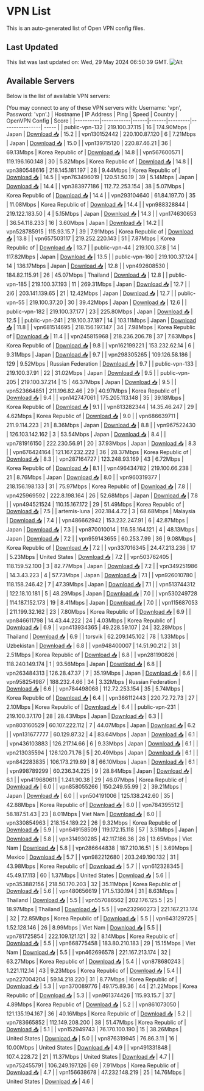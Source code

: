 # VPN List

This is an auto-generated list of Open VPN config files.

## Last Updated

This list was last updated on: Wed, 29 May 2024 06:50:39 GMT.
![Alt](https://repobeats.axiom.co/api/embed/186b98318ef1479477931607c1ad7d823f12451f.svg "Repobeats analytics image")

## Available Servers

Below is the list of available VPN servers:

(You may connect to any of these VPN servers with: Username: 'vpn', Password: 'vpn'.)
| Hostname | IP Address | Ping | Speed | Country | OpenVPN Config | Score |
|----------|------------|------|-------|---------|----------------| ----- |
| public-vpn-132 | 219.100.37.115 | 16 | 174.90Mbps | Japan | [Download 📥](./configs/server_0_JP.ovpn) | 15.2 |
| vpn130152442 | 220.100.87.120 | 6 | 7.21Mbps | Japan | [Download 📥](./configs/server_1_JP.ovpn) | 15.0 |
| vpn139715120 | 220.87.46.21 | 36 | 69.13Mbps | Korea Republic of | [Download 📥](./configs/server_2_KR.ovpn) | 14.8 |
| vpn567600571 | 119.196.160.148 | 30 | 5.82Mbps | Korea Republic of | [Download 📥](./configs/server_3_KR.ovpn) | 14.8 |
| vpn380548616 | 218.145.181.197 | 28 | 9.44Mbps | Korea Republic of | [Download 📥](./configs/server_4_KR.ovpn) | 14.5 |
| vpn763496019 | 120.51.50.19 | 39 | 5.14Mbps | Japan | [Download 📥](./configs/server_5_JP.ovpn) | 14.4 |
| vpn383977186 | 112.72.253.154 | 38 | 5.07Mbps | Korea Republic of | [Download 📥](./configs/server_6_KR.ovpn) | 14.4 |
| vpn293104640 | 61.84.197.70 | 35 | 11.08Mbps | Korea Republic of | [Download 📥](./configs/server_7_KR.ovpn) | 14.4 |
| vpn988328844 | 219.122.183.50 | 4 | 5.15Mbps | Japan | [Download 📥](./configs/server_8_JP.ovpn) | 14.3 |
| vpn174630653 | 36.54.118.233 | 16 | 3.60Mbps | Japan | [Download 📥](./configs/server_9_JP.ovpn) | 14.2 |
| vpn528785915 | 115.93.15.7 | 39 | 7.91Mbps | Korea Republic of | [Download 📥](./configs/server_10_KR.ovpn) | 13.8 |
| vpn657503117 | 219.252.220.143 | 51 | 7.87Mbps | Korea Republic of | [Download 📥](./configs/server_11_KR.ovpn) | 13.7 |
| public-vpn-44 | 219.100.37.8 | 14 | 117.82Mbps | Japan | [Download 📥](./configs/server_12_JP.ovpn) | 13.5 |
| public-vpn-160 | 219.100.37.124 | 14 | 136.17Mbps | Japan | [Download 📥](./configs/server_13_JP.ovpn) | 12.8 |
| vpn492608530 | 184.82.115.91 | 26 | 45.07Mbps | Thailand | [Download 📥](./configs/server_14_TH.ovpn) | 12.8 |
| public-vpn-185 | 219.100.37.193 | 11 | 269.31Mbps | Japan | [Download 📥](./configs/server_15_JP.ovpn) | 12.7 |
| 2i6 | 203.141.139.65 | 21 | 12.42Mbps | Japan | [Download 📥](./configs/server_16_JP.ovpn) | 12.7 |
| public-vpn-55 | 219.100.37.20 | 30 | 39.42Mbps | Japan | [Download 📥](./configs/server_17_JP.ovpn) | 12.6 |
| public-vpn-182 | 219.100.37.177 | 23 | 225.80Mbps | Japan | [Download 📥](./configs/server_18_JP.ovpn) | 12.5 |
| public-vpn-241 | 219.100.37.187 | 14 | 103.11Mbps | Japan | [Download 📥](./configs/server_19_JP.ovpn) | 11.8 |
| vpn681514695 | 218.156.197.147 | 34 | 7.98Mbps | Korea Republic of | [Download 📥](./configs/server_20_KR.ovpn) | 11.4 |
| vpn245815968 | 218.236.206.78 | 37 | 7.63Mbps | Korea Republic of | [Download 📥](./configs/server_21_KR.ovpn) | 9.8 |
| vpn162199221 | 153.232.62.14 | 6 | 9.31Mbps | Japan | [Download 📥](./configs/server_22_JP.ovpn) | 9.7 |
| vpn298305265 | 109.126.58.186 | 129 | 9.52Mbps | Russian Federation | [Download 📥](./configs/server_23_RU.ovpn) | 9.7 |
| public-vpn-133 | 219.100.37.91 | 22 | 31.02Mbps | Japan | [Download 📥](./configs/server_24_JP.ovpn) | 9.5 |
| public-vpn-205 | 219.100.37.214 | 15 | 46.37Mbps | Japan | [Download 📥](./configs/server_25_JP.ovpn) | 9.5 |
| vpn523664851 | 211.196.82.46 | 29 | 40.97Mbps | Korea Republic of | [Download 📥](./configs/server_26_KR.ovpn) | 9.4 |
| vpn142747061 | 175.205.113.148 | 35 | 39.18Mbps | Korea Republic of | [Download 📥](./configs/server_27_KR.ovpn) | 9.1 |
| vpn813282344 | 14.35.46.247 | 29 | 4.62Mbps | Korea Republic of | [Download 📥](./configs/server_28_KR.ovpn) | 9.0 |
| vpn686639711 | 211.9.114.223 | 21 | 8.36Mbps | Japan | [Download 📥](./configs/server_29_JP.ovpn) | 8.8 |
| vpn967522430 | 126.103.142.162 | 3 | 53.54Mbps | Japan | [Download 📥](./configs/server_30_JP.ovpn) | 8.4 |
| vpn781916150 | 222.230.56.91 | 20 | 37.93Mbps | Japan | [Download 📥](./configs/server_31_JP.ovpn) | 8.3 |
| vpn676424164 | 121.167.232.222 | 36 | 28.37Mbps | Korea Republic of | [Download 📥](./configs/server_32_KR.ovpn) | 8.3 |
| vpn287164727 | 123.248.93.169 | 43 | 6.72Mbps | Korea Republic of | [Download 📥](./configs/server_33_KR.ovpn) | 8.1 |
| vpn496434782 | 219.100.66.238 | 21 | 8.76Mbps | Japan | [Download 📥](./configs/server_34_JP.ovpn) | 8.0 |
| vpn960319377 | 218.156.198.133 | 31 | 75.97Mbps | Korea Republic of | [Download 📥](./configs/server_35_KR.ovpn) | 7.8 |
| vpn425969592 | 222.8.198.164 | 26 | 52.68Mbps | Japan | [Download 📥](./configs/server_36_JP.ovpn) | 7.8 |
| vpn494521524 | 110.15.167.172 | 29 | 51.49Mbps | Korea Republic of | [Download 📥](./configs/server_37_KR.ovpn) | 7.5 |
| artemis-luna | 202.184.4.72 | 3 | 68.68Mbps | Malaysia | [Download 📥](./configs/server_38_MY.ovpn) | 7.4 |
| vpn486662942 | 153.232.247.91 | 6 | 42.87Mbps | Japan | [Download 📥](./configs/server_39_JP.ovpn) | 7.3 |
| vpn870010014 | 116.58.164.121 | 4 | 48.13Mbps | Japan | [Download 📥](./configs/server_40_JP.ovpn) | 7.2 |
| vpn959143655 | 60.253.7.99 | 36 | 9.08Mbps | Korea Republic of | [Download 📥](./configs/server_41_KR.ovpn) | 7.2 |
| vpn337016345 | 24.47.213.236 | 17 | 5.23Mbps | United States | [Download 📥](./configs/server_42_US.ovpn) | 7.2 |
| vpn503762405 | 118.159.52.100 | 3 | 82.77Mbps | Japan | [Download 📥](./configs/server_43_JP.ovpn) | 7.2 |
| vpn349251986 | 14.3.43.223 | 4 | 57.73Mbps | Japan | [Download 📥](./configs/server_44_JP.ovpn) | 7.1 |
| vpn926010780 | 118.158.246.42 | 7 | 47.39Mbps | Japan | [Download 📥](./configs/server_45_JP.ovpn) | 7.1 |
| vpn513744312 | 122.18.10.181 | 5 | 48.29Mbps | Japan | [Download 📥](./configs/server_46_JP.ovpn) | 7.0 |
| vpn530249728 | 114.187.152.173 | 19 | 8.41Mbps | Japan | [Download 📥](./configs/server_47_JP.ovpn) | 7.0 |
| vpn115687053 | 211.199.32.162 | 23 | 7.80Mbps | Korea Republic of | [Download 📥](./configs/server_48_KR.ovpn) | 6.9 |
| vpn846611798 | 14.43.44.222 | 24 | 4.03Mbps | Korea Republic of | [Download 📥](./configs/server_49_KR.ovpn) | 6.9 |
| vpn413934365 | 49.228.59.107 | 24 | 32.28Mbps | Thailand | [Download 📥](./configs/server_50_TH.ovpn) | 6.9 |
| torsvik | 62.209.145.102 | 78 | 1.33Mbps | Uzbekistan | [Download 📥](./configs/server_51_UZ.ovpn) | 6.8 |
| vpn948400007 | 14.51.90.212 | 31 | 2.51Mbps | Korea Republic of | [Download 📥](./configs/server_52_KR.ovpn) | 6.8 |
| vpn281190826 | 118.240.149.174 | 1 | 93.56Mbps | Japan | [Download 📥](./configs/server_53_JP.ovpn) | 6.8 |
| vpn263484313 | 126.28.47.37 | 7 | 35.19Mbps | Japan | [Download 📥](./configs/server_54_JP.ovpn) | 6.6 |
| vpn958254987 | 188.232.4.66 | 34 | 3.32Mbps | Russian Federation | [Download 📥](./configs/server_55_RU.ovpn) | 6.6 |
| vpn784498068 | 112.72.253.154 | 35 | 5.74Mbps | Korea Republic of | [Download 📥](./configs/server_56_KR.ovpn) | 6.4 |
| vpn366112443 | 220.72.72.73 | 27 | 2.10Mbps | Korea Republic of | [Download 📥](./configs/server_57_KR.ovpn) | 6.4 |
| public-vpn-231 | 219.100.37.170 | 28 | 28.43Mbps | Japan | [Download 📥](./configs/server_58_JP.ovpn) | 6.3 |
| vpn803160529 | 60.107.222.112 | 7 | 44.07Mbps | Japan | [Download 📥](./configs/server_59_JP.ovpn) | 6.2 |
| vpn131677777 | 60.129.87.32 | 4 | 83.64Mbps | Japan | [Download 📥](./configs/server_60_JP.ovpn) | 6.1 |
| vpn436103883 | 126.217.14.66 | 6 | 9.33Mbps | Japan | [Download 📥](./configs/server_61_JP.ovpn) | 6.1 |
| vpn213035594 | 126.120.71.76 | 5 | 20.49Mbps | Japan | [Download 📥](./configs/server_62_JP.ovpn) | 6.1 |
| vpn842283835 | 106.173.219.69 | 8 | 66.10Mbps | Japan | [Download 📥](./configs/server_63_JP.ovpn) | 6.1 |
| vpn998789299 | 60.236.34.225 | 9 | 28.84Mbps | Japan | [Download 📥](./configs/server_64_JP.ovpn) | 6.1 |
| vpn419680611 | 1.241.90.38 | 29 | 46.07Mbps | Korea Republic of | [Download 📥](./configs/server_65_KR.ovpn) | 6.0 |
| vpn858055266 | 150.249.55.99 | 2 | 39.21Mbps | Japan | [Download 📥](./configs/server_66_JP.ovpn) | 6.0 |
| vpn504191006 | 125.138.242.60 | 35 | 42.88Mbps | Korea Republic of | [Download 📥](./configs/server_67_KR.ovpn) | 6.0 |
| vpn784395512 | 58.187.51.43 | 23 | 8.01Mbps | Viet Nam | [Download 📥](./configs/server_68_VN.ovpn) | 6.0 |
| vpn330854963 | 218.154.189.22 | 26 | 9.32Mbps | Korea Republic of | [Download 📥](./configs/server_69_KR.ovpn) | 5.9 |
| vpn649158509 | 119.172.15.118 | 57 | 3.51Mbps | Japan | [Download 📥](./configs/server_70_JP.ovpn) | 5.8 |
| vpn314930285 | 42.117.186.36 | 26 | 13.65Mbps | Viet Nam | [Download 📥](./configs/server_71_VN.ovpn) | 5.8 |
| vpn286644838 | 187.210.16.51 | 5 | 3.69Mbps | Mexico | [Download 📥](./configs/server_72_MX.ovpn) | 5.7 |
| vpn982212680 | 203.249.190.132 | 31 | 43.98Mbps | Korea Republic of | [Download 📥](./configs/server_73_KR.ovpn) | 5.7 |
| vpn612328345 | 45.49.17.113 | 60 | 1.37Mbps | United States | [Download 📥](./configs/server_74_US.ovpn) | 5.6 |
| vpn353882156 | 218.50.170.203 | 32 | 35.11Mbps | Korea Republic of | [Download 📥](./configs/server_75_KR.ovpn) | 5.6 |
| vpn480656619 | 171.5.130.194 | 31 | 8.63Mbps | Thailand | [Download 📥](./configs/server_76_TH.ovpn) | 5.5 |
| vpn557086562 | 202.176.125.5 | 25 | 18.97Mbps | Thailand | [Download 📥](./configs/server_77_TH.ovpn) | 5.5 |
| vpn232960273 | 221.167.213.174 | 32 | 72.85Mbps | Korea Republic of | [Download 📥](./configs/server_78_KR.ovpn) | 5.5 |
| vpn643129725 | 1.52.128.146 | 26 | 8.99Mbps | Viet Nam | [Download 📥](./configs/server_79_VN.ovpn) | 5.5 |
| vpn781725854 | 222.109.121.121 | 32 | 8.14Mbps | Korea Republic of | [Download 📥](./configs/server_80_KR.ovpn) | 5.5 |
| vpn668775458 | 183.80.210.183 | 29 | 15.15Mbps | Viet Nam | [Download 📥](./configs/server_81_VN.ovpn) | 5.5 |
| vpn462696578 | 221.167.213.174 | 32 | 63.27Mbps | Korea Republic of | [Download 📥](./configs/server_82_KR.ovpn) | 5.4 |
| vpn878680243 | 1.221.112.14 | 43 | 9.23Mbps | Korea Republic of | [Download 📥](./configs/server_83_KR.ovpn) | 5.4 |
| vpn227004204 | 59.14.218.220 | 31 | 8.77Mbps | Korea Republic of | [Download 📥](./configs/server_84_KR.ovpn) | 5.3 |
| vpn370089776 | 49.175.89.36 | 44 | 21.22Mbps | Korea Republic of | [Download 📥](./configs/server_85_KR.ovpn) | 5.3 |
| vpn961374426 | 115.93.15.7 | 37 | 4.89Mbps | Korea Republic of | [Download 📥](./configs/server_86_KR.ovpn) | 5.2 |
| vpn861073050 | 121.135.194.167 | 36 | 40.16Mbps | Korea Republic of | [Download 📥](./configs/server_87_KR.ovpn) | 5.2 |
| vpn783665852 | 112.149.208.200 | 38 | 51.47Mbps | Korea Republic of | [Download 📥](./configs/server_88_KR.ovpn) | 5.1 |
| vpn152949743 | 76.170.100.190 | 15 | 38.26Mbps | United States | [Download 📥](./configs/server_89_US.ovpn) | 5.0 |
| vpn876319945 | 76.86.3.11 | 16 | 10.00Mbps | United States | [Download 📥](./configs/server_90_US.ovpn) | 4.9 |
| vpn491331848 | 107.4.228.72 | 21 | 11.37Mbps | United States | [Download 📥](./configs/server_91_US.ovpn) | 4.7 |
| vpn752455791 | 106.249.197.126 | 69 | 7.91Mbps | Korea Republic of | [Download 📥](./configs/server_92_KR.ovpn) | 4.7 |
| vpn156638678 | 47.232.148.219 | 25 | 14.76Mbps | United States | [Download 📥](./configs/server_93_US.ovpn) | 4.6 |
